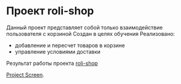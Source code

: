 # Проект roli-shop
 Данный проект представляет собой только взаимодействие пользователя с корзиной 
 Создан в целях обучения 
 Реализовано: 
 * добавление и пересчет товаров в корзине
 * управление условиями доставки
 
 Результат работы проекта [roli-shop](https://samokhindmitro.github.io/cardboard-bootstrap-nodejs/) <br>

 [Project Screen](/distance.png).

